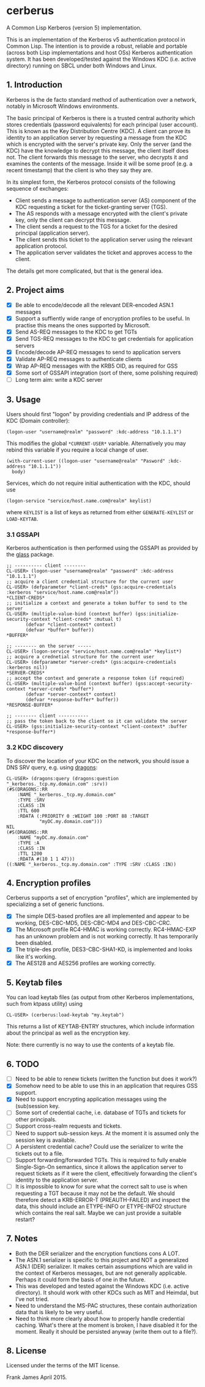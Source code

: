 # cerberus
A Common Lisp Kerberos (version 5) implementation.

This is an implementation of the Kerberos v5 authentication protocol in Common Lisp. The intention is to provide 
a robust, reliable and portable (across both Lisp implementations and host OSs) Kerberos authentication system. 
It has been developed/tested against the Windows KDC (i.e. active directory) running on SBCL under both Windows and Linux.

## 1. Introduction
Kerberos is the de facto standard method of authentication over a network, notably in Microsoft Windows environments.

The basic principal of Kerberos is there is a trusted central authority which stores credentials (password equivalents)
for each principal (user account). This is known as the Key Distribution Centre (KDC). 
A client can prove its identity to an application server by requesting a message from the KDC 
which is encrypted with the server's private key. Only the server (and the KDC) have the knowledge to decrypt this message,
the client itself does not. The client forwards this message to the server, who decrypts it and examines 
the contents of the message. Inside it will be some proof (e.g. a recent timestamp) that the client is who they say they are. 

In its simplest form, the Kerberos protocol consists of the following sequence of exchanges:
* Client sends a message to authentication server (AS) component of the KDC requesting a ticket for the ticket-granting server (TGS).
* The AS responds with a message encrypted with the client's private key, only the client can decrypt this message.
* The client sends a request to the TGS for a ticket for the desired principal (application server).
* The client sends this ticket to the application server using the relevant application protocol.
* The application server validates the ticket and approves access to the client.

The details get more complicated, but that is the general idea.

## 2. Project aims
- [x] Be able to encode/decode all the relevant DER-encoded ASN.1 messages 
- [x] Support a suffiently wide range of encryption profiles to be useful. In practise this means the ones supported by
Microsoft. 
- [x] Send AS-REQ messages to the KDC to get TGTs 
- [x] Send TGS-REQ messages to the KDC to get credentials for application servers
- [x] Encode/decode AP-REQ messages to send to application servers
- [x] Validate AP-REQ messages to authenticate clients
- [x] Wrap AP-REQ messages with the KRB5 OID, as required for GSS
- [x] Some sort of GSSAPI integration (sort of there, some polishing required)
- [ ] Long term aim: write a KDC server

## 3. Usage

Users should first "logon" by providing credentials and IP address of the KDC (Domain controller):
```
(logon-user "username@realm" "password" :kdc-address "10.1.1.1")
```
This modifies the global `*CURRENT-USER*` variable. Alternatively you may rebind this variable 
if you require a local change of user.
```
(with-current-user ((logon-user "username@realm" "Pasword" :kdc-address "10.1.1.1"))
  body)
```

Services, which do not require initial authentication with the KDC, should use 
```
(logon-service "service/host.name.com@realm" keylist)
```
where `KEYLIST` is a list of keys as returned from either `GENERATE-KEYLIST` or `LOAD-KEYTAB`.

### 3.1 GSSAPI
Kerberos authentication is then performed using the GSSAPI as provided by the [glass](https://github.com/fjames86/glass) 
package. 


```
;; ---------- client --------
CL-USER> (logon-user "username@realm" "password" :kdc-address "10.1.1.1")
;; acquire a client credential structure for the current user
CL-USER> (defparameter *client-creds* (gss:acquire-credentials :kerberos "service/host.name.com@realm"))
*CLIENT-CREDS*
;; initialize a context and generate a token buffer to send to the server
CL-USER> (multiple-value-bind (context buffer) (gss:initialize-security-context *client-creds* :mutual t)
	   (defvar *client-context* context)
	   (defvar *buffer* buffer))
*BUFFER*

;; -------- on the server -----
CL-USER> (logon-service "service/host.name.com@realm" *keylist*)
;; acquire a crednetial structure for the current user
CL-USER> (defparameter *server-creds* (gss:acquire-credentials :kerberos nil))
*SERVER-CREDS*
;; accept the context and generate a response token (if required)
CL-USER> (multiple-value-bind (context buffer) (gss:accept-security-context *server-creds* *buffer*)
	   (defvar *server-context* context)
	   (defvar *response-buffer* buffer))
*RESPONSE-BUFFER*

;; -------- client -----------
;; pass the token back to the client so it can validate the server
CL-USER> (gss:initialize-security-context *client-context* :buffer *response-buffer*)
```

### 3.2 KDC discovery
To discover the location of your KDC on the network, you should issue a DNS SRV query, e.g. using [dragons](https://github.com/fjames86/dragons):
```
CL-USER> (dragons:query (dragons:question "_kerberos._tcp.my.domain.com" :srv))
(#S(DRAGONS::RR
    :NAME "_kerberos._tcp.my.domain.com"
    :TYPE :SRV
    :CLASS :IN
    :TTL 600
    :RDATA (:PRIORITY 0 :WEIGHT 100 :PORT 88 :TARGET
            "myDC.my.domain.com")))
NIL
(#S(DRAGONS::RR
    :NAME "myDC.my.domain.com"
    :TYPE :A
    :CLASS :IN
    :TTL 1200
    :RDATA #(10 1 1 47)))
((:NAME "_kerberos._tcp.my.domain.com" :TYPE :SRV :CLASS :IN))
```

## 4. Encryption profiles
Cerberus supports a set of encryption "profiles", which are implemented by specializing a set of generic functions.

- [x] The simple DES-based profiles are all implemented and appear to be working, DES-CBC-MD5, DES-CBC-MD4 and DES-CBC-CRC.
- [x] The Microsoft profile RC4-HMAC is working correctly. RC4-HMAC-EXP has an unknown problem and is not working correctly.
It has temporarily been disabled.
- [x] The triple-des profile, DES3-CBC-SHA1-KD, is implemented and looks like it's working. 
- [x] The AES128 and AES256 profiles are working correctly.

## 5. Keytab files
You can load keytab files (as output from other Kerberos implementations, such from ktpass utility) using 
```
CL-USER> (cerberus:load-keytab "my.keytab")
```
This returns a list of KEYTAB-ENTRY structures, which include information about the principal as well as the 
encryption key. 

Note: there currently is no way to use the contents of a keytab file.

## 6. TODO
- [ ] Need to be able to renew tickets (written the function but does it work?)
- [x] Somehow need to be able to use this in an application that requires GSS support.
- [x] Need to support encrypting application messages using the (sub)session key.
- [ ] Some sort of credential cache, i.e. database of TGTs and tickets for other principals.
- [ ] Support cross-realm requests and tickets.
- [ ] Need to support sub-session keys. At the moment it is assumed only the session key is available.
- [ ] A persistent credential cache? Could use the serializer to write the tickets out to a file.
- [ ] Support forwarding/forwarded TGTs. This is required to fully enable Single-Sign-On semantics, 
since it allows the application server to request tickets as if it were the client, effecitively forwarding the 
client's identity to the application server.
- [ ] It is impossible to know for sure what the correct salt to use is when requesting a TGT because it may not
be the default. We should therefore detect a KRB-ERROR-T (PREAUTH-FAILED) and inspect the data, this should
include an ETYPE-INFO or ETYPE-INFO2 structure which contains the real salt. Maybe we can just provide a suitable
restart?

## 7. Notes
* Both the DER serializer and the encryption functions cons A LOT.
* The ASN.1 serializer is specific to this project and NOT a generalized ASN.1 (DER) serializer. It makes certain assumptions which are valid
in the context of Kerberos messages, but are not generally applicable. Perhaps it could form the basis of one in the future.
* This was developed and tested against the Windows KDC (i.e. active directory). It should work with other KDCs such as MIT and Heimdal, 
but I've not tried.
* Need to understand the MS-PAC structures, these contain authorization data that is likely to be very useful. 
* Need to think more clearly about how to properly handle credential caching. What's there at the moment is broken, I have disabled it for the moment. Really it should be persisted anyway (write them out to a file?). 

## 8. License
Licensed under the terms of the MIT license.

Frank James 
April 2015.


